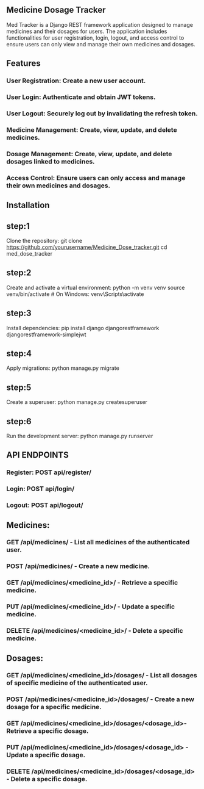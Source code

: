 ## Medicine Dosage Tracker
Med Tracker is a Django REST framework application designed to manage medicines and their dosages for users. The application includes 
functionalities for user registration, login, logout, and access control to ensure users can only view and manage their own medicines and dosages.

## Features

### User Registration: Create a new user account.
### User Login: Authenticate and obtain JWT tokens.
### User Logout: Securely log out by invalidating the refresh token.
### Medicine Management: Create, view, update, and delete medicines.
### Dosage Management: Create, view, update, and delete dosages linked to medicines.
### Access Control: Ensure users can only access and manage their own medicines and dosages.

## Installation

## step:1

Clone the repository:
git clone https://github.com/yourusername/Medicine_Dose_tracker.git
cd med_dose_tracker

## step:2
Create and activate a virtual environment:
python -m venv venv
source venv/bin/activate  # On Windows: venv\Scripts\activate

## step:3
Install dependencies:
pip install django djangorestframework djangorestframework-simplejwt

## step:4
Apply migrations:
python manage.py migrate

## step:5
Create a superuser:
python manage.py createsuperuser

## step:6
Run the development server:
python manage.py runserver

## API ENDPOINTS

### Register: POST api/register/
### Login: POST api/login/
### Logout: POST api/logout/

## Medicines:

### GET /api/medicines/ - List all medicines of the authenticated user.
### POST /api/medicines/ - Create a new medicine.
### GET /api/medicines/<medicine_id>/ - Retrieve a specific medicine.
### PUT /api/medicines/<medicine_id>/ - Update a specific medicine.
### DELETE /api/medicines/<medicine_id>/ - Delete a specific medicine.

## Dosages:

### GET /api/medicines/<medicine_id>/dosages/ - List all dosages of  specific medicine of the authenticated user.
### POST /api/medicines/<medicine_id>/dosages/ - Create a new dosage for a specific medicine.
### GET /api/medicines/<medicine_id>/dosages/<dosage_id>- Retrieve a specific dosage.
### PUT /api/medicines/<medicine_id>/dosages/<dosage_id> - Update a specific dosage.
### DELETE /api/medicines/<medicine_id>/dosages/<dosage_id> - Delete a specific dosage.


